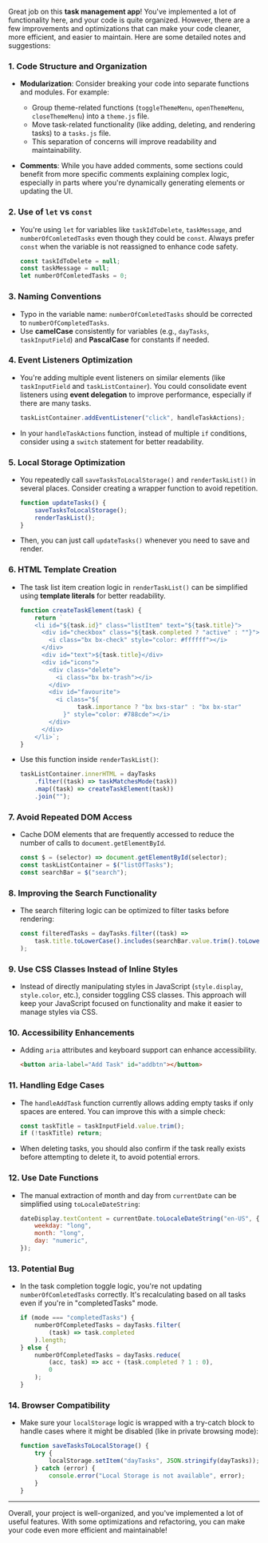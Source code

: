 Great job on this **task management app**! You've implemented a lot of functionality here, and your code is quite organized. However, there are a few improvements and optimizations that can make your code cleaner, more efficient, and easier to maintain. Here are some detailed notes and suggestions:

### 1. **Code Structure and Organization**

-   **Modularization**: Consider breaking your code into separate functions and modules. For example:

    -   Group theme-related functions (`toggleThemeMenu`, `openThemeMenu`, `closeThemeMenu`) into a `theme.js` file.
    -   Move task-related functionality (like adding, deleting, and rendering tasks) to a `tasks.js` file.
    -   This separation of concerns will improve readability and maintainability.

-   **Comments**: While you have added comments, some sections could benefit from more specific comments explaining complex logic, especially in parts where you're dynamically generating elements or updating the UI.

### 2. **Use of `let` vs `const`**

-   You're using `let` for variables like `taskIdToDelete`, `taskMessage`, and `numberOfComletedTasks` even though they could be `const`. Always prefer `const` when the variable is not reassigned to enhance code safety.

    ```javascript
    const taskIdToDelete = null;
    const taskMessage = null;
    let numberOfComletedTasks = 0;
    ```

### 3. **Naming Conventions**

-   Typo in the variable name: `numberOfComletedTasks` should be corrected to `numberOfCompletedTasks`.
-   Use **camelCase** consistently for variables (e.g., `dayTasks`, `taskInputField`) and **PascalCase** for constants if needed.

### 4. **Event Listeners Optimization**

-   You're adding multiple event listeners on similar elements (like `taskInputField` and `taskListContainer`). You could consolidate event listeners using **event delegation** to improve performance, especially if there are many tasks.

    ```javascript
    taskListContainer.addEventListener("click", handleTaskActions);
    ```

-   In your `handleTaskActions` function, instead of multiple `if` conditions, consider using a `switch` statement for better readability.

### 5. **Local Storage Optimization**

-   You repeatedly call `saveTasksToLocalStorage()` and `renderTaskList()` in several places. Consider creating a wrapper function to avoid repetition.

    ```javascript
    function updateTasks() {
    	saveTasksToLocalStorage();
    	renderTaskList();
    }
    ```

-   Then, you can just call `updateTasks()` whenever you need to save and render.

### 6. **HTML Template Creation**

-   The task list item creation logic in `renderTaskList()` can be simplified using **template literals** for better readability.

    ```javascript
    function createTaskElement(task) {
    	return `
        <li id="${task.id}" class="listItem" text="${task.title}">
          <div id="checkbox" class="${task.completed ? "active" : ""}">
            <i class="bx bx-check" style="color: #ffffff"></i>
          </div>
          <div id="text">${task.title}</div>
          <div id="icons">
            <div class="delete">
              <i class="bx bx-trash"></i>
            </div>
            <div id="favourite">
              <i class="${
    				task.importance ? "bx bxs-star" : "bx bx-star"
    			}" style="color: #788cde"></i>
            </div>
          </div>
        </li>`;
    }
    ```

-   Use this function inside `renderTaskList()`:

    ```javascript
    taskListContainer.innerHTML = dayTasks
    	.filter((task) => taskMatchesMode(task))
    	.map((task) => createTaskElement(task))
    	.join("");
    ```

### 7. **Avoid Repeated DOM Access**

-   Cache DOM elements that are frequently accessed to reduce the number of calls to `document.getElementById`.

    ```javascript
    const $ = (selector) => document.getElementById(selector);
    const taskListContainer = $("listOfTasks");
    const searchBar = $("search");
    ```

### 8. **Improving the Search Functionality**

-   The search filtering logic can be optimized to filter tasks before rendering:

    ```javascript
    const filteredTasks = dayTasks.filter((task) =>
    	task.title.toLowerCase().includes(searchBar.value.trim().toLowerCase())
    );
    ```

### 9. **Use CSS Classes Instead of Inline Styles**

-   Instead of directly manipulating styles in JavaScript (`style.display`, `style.color`, etc.), consider toggling CSS classes. This approach will keep your JavaScript focused on functionality and make it easier to manage styles via CSS.

### 10. **Accessibility Enhancements**

-   Adding `aria` attributes and keyboard support can enhance accessibility.
    ```html
    <button aria-label="Add Task" id="addbtn"></button>
    ```

### 11. **Handling Edge Cases**

-   The `handleAddTask` function currently allows adding empty tasks if only spaces are entered. You can improve this with a simple check:

    ```javascript
    const taskTitle = taskInputField.value.trim();
    if (!taskTitle) return;
    ```

-   When deleting tasks, you should also confirm if the task really exists before attempting to delete it, to avoid potential errors.

### 12. **Use Date Functions**

-   The manual extraction of month and day from `currentDate` can be simplified using `toLocaleDateString`:

    ```javascript
    dateDisplay.textContent = currentDate.toLocaleDateString("en-US", {
    	weekday: "long",
    	month: "long",
    	day: "numeric",
    });
    ```

### 13. **Potential Bug**

-   In the task completion toggle logic, you're not updating `numberOfComletedTasks` correctly. It's recalculating based on all tasks even if you're in "completedTasks" mode.

    ```javascript
    if (mode === "completedTasks") {
    	numberOfCompletedTasks = dayTasks.filter(
    		(task) => task.completed
    	).length;
    } else {
    	numberOfCompletedTasks = dayTasks.reduce(
    		(acc, task) => acc + (task.completed ? 1 : 0),
    		0
    	);
    }
    ```

### 14. **Browser Compatibility**

-   Make sure your `localStorage` logic is wrapped with a try-catch block to handle cases where it might be disabled (like in private browsing mode):

    ```javascript
    function saveTasksToLocalStorage() {
    	try {
    		localStorage.setItem("dayTasks", JSON.stringify(dayTasks));
    	} catch (error) {
    		console.error("Local Storage is not available", error);
    	}
    }
    ```

---

Overall, your project is well-organized, and you've implemented a lot of useful features. With some optimizations and refactoring, you can make your code even more efficient and maintainable!
